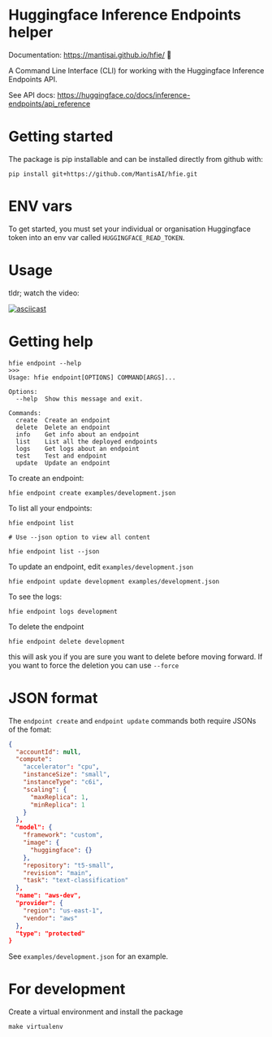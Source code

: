 # Huggingface Inference Endpoints helper

Documentation: https://mantisai.github.io/hfie/ 📑

A Command Line Interface (CLI) for working with the Huggingface Inference Endpoints API.

See API docs: https://huggingface.co/docs/inference-endpoints/api_reference

# Getting started

The package is pip installable and can be installed directly from github with:

```
pip install git+https://github.com/MantisAI/hfie.git
```

# ENV vars

To get started, you must set your individual or organisation Huggingface token into an env var called `HUGGINGFACE_READ_TOKEN`.

# Usage

tldr; watch the video:

[![asciicast](https://asciinema.org/a/QA68DK9RPsNiO2zycx4ihugg0.svg)](https://asciinema.org/a/QA68DK9RPsNiO2zycx4ihugg0)

# Getting help

```
hfie endpoint --help
>>>
Usage: hfie endpoint[OPTIONS] COMMAND[ARGS]...

Options:
  --help  Show this message and exit.

Commands:
  create  Create an endpoint
  delete  Delete an endpoint
  info    Get info about an endpoint
  list    List all the deployed endpoints
  logs    Get logs about an endpoint
  test    Test and endpoint
  update  Update an endpoint

```

To create an endpoint:

```
hfie endpoint create examples/development.json
```

To list all your endpoints:

```
hfie endpoint list

# Use --json option to view all content

hfie endpoint list --json
```

To update an endpoint, edit `examples/development.json`

```
hfie endpoint update development examples/development.json
```

To see the logs:

```
hfie endpoint logs development
```

To delete the endpoint

```
hfie endpoint delete development
```

this will ask you if you are sure you want to delete before moving forward. If
you want to force the deletion you can use `--force`

# JSON format

The `endpoint create` and `endpoint update` commands both require JSONs of the fomat:

```json
{
  "accountId": null,
  "compute":
    "accelerator": "cpu",
    "instanceSize": "small",
    "instanceType": "c6i",
    "scaling": {
      "maxReplica": 1,
      "minReplica": 1
    }
  },
  "model": {
    "framework": "custom",
    "image": {
      "huggingface": {}
    },
    "repository": "t5-small",
    "revision": "main",
    "task": "text-classification"
  },
  "name": "aws-dev",
  "provider": {
    "region": "us-east-1",
    "vendor": "aws"
  },
  "type": "protected"
}
```

See `examples/development.json` for an example.

# For development

Create a virtual environment and install the package

```
make virtualenv
```
